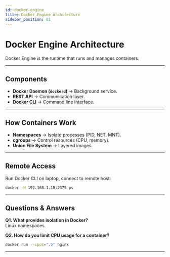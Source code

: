 ```yaml
---
id: docker-engine
title: Docker Engine Architecture
sidebar_position: 81
---
```


# Docker Engine Architecture

Docker Engine is the runtime that runs and manages containers.

---

## Components

- **Docker Daemon (`dockerd`)** → Background service.  
- **REST API** → Communication layer.  
- **Docker CLI** → Command line interface.  

---

## How Containers Work

- **Namespaces** → Isolate processes (PID, NET, MNT).  
- **cgroups** → Control resources (CPU, memory).  
- **Union File System** → Layered images.  

---

## Remote Access

Run Docker CLI on laptop, connect to remote host:

```bash
docker -H 192.168.1.10:2375 ps
```

---

## Questions & Answers

**Q1. What provides isolation in Docker?**  
Linux namespaces.  

**Q2. How do you limit CPU usage for a container?**  
```bash
docker run --cpus=".5" nginx
```  

---
